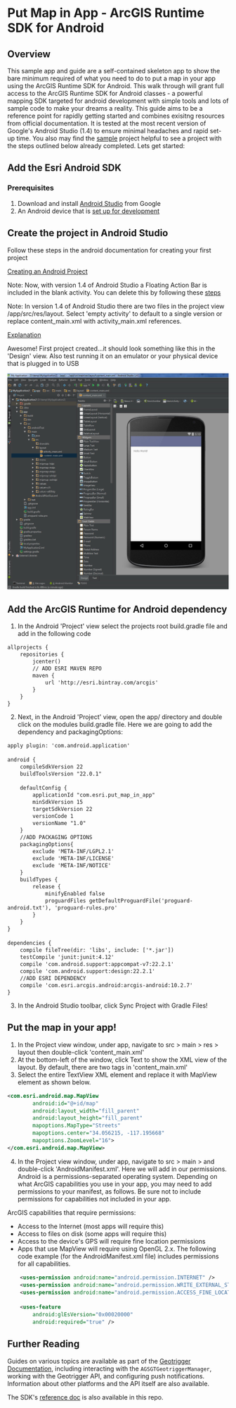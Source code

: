# Put Map in App - ArcGIS Runtime SDK for Android


## Overview

This sample app and guide are a self-contained skeleton app to show the bare minimum required of what you need to do to put a map in your app using the ArcGIS Runtime SDK for Android.  This walk through will grant full access to the ArcGIS Runtime SDK for Android classes - a powerful mapping SDK targeted for android development with simple tools and lots of sample code to make your dreams a reality.  This guide aims to be a reference point for rapidly getting started and combines exisitng resources from official documentation.  It is tested at the most recent version of Google's Android Studio (1.4) to ensure minimal headaches and rapid set-up time.  You also may find the [sample](put_map_in_app/sample) project helpful to see a project with the steps outlined below already completed.  Lets get started:



## Add the Esri Android SDK


### Prerequisites

1. Download and install [Android Studio][android-studio] from Google
2. An Android device that is [set up for development][developer-enabled-device]


## Create the project in Android Studio

Follow these steps in the android documentation for creating your first project

[Creating an Android Project][first-project]

Note: Now, with version 1.4 of Android Studio a Floating Action Bar is included in the blank activity.  You can delete this by following these [steps][floating-action] 

Note: In version 1.4 of Android Studio there are two files in the project view /app/src/res/layout.  Select 'empty activity' to default to a single version or replace content_main.xml with activity_main.xml references.

[Explanation][two-xml-files]

Awesome! First project created...it should look something like this in the 'Design' view.  Also test running it on an emulator or your physical device that is plugged in to USB

![Alt text](help_images/firstApp.jpg?raw=true "Optional Title")

## Add the ArcGIS Runtime for Android dependency

1. In the Android 'Project' view select the projects root build.gradle file and add in the following code

```
allprojects {
    repositories {
        jcenter()
        // ADD ESRI MAVEN REPO
        maven {
            url 'http://esri.bintray.com/arcgis'
        }
    }
}
```



2. Next, in the Android 'Project' view, open the app/ directory and double click on the modules build.gradle file.  Here we are going to add the dependency and packagingOptions:

```
apply plugin: 'com.android.application'

android {
    compileSdkVersion 22
    buildToolsVersion "22.0.1"

    defaultConfig {
        applicationId "com.esri.put_map_in_app"
        minSdkVersion 15
        targetSdkVersion 22
        versionCode 1
        versionName "1.0"
    }
    //ADD PACKAGING OPTIONS
    packagingOptions{
        exclude 'META-INF/LGPL2.1'
        exclude 'META-INF/LICENSE'
        exclude 'META-INF/NOTICE'
    }
    buildTypes {
        release {
            minifyEnabled false
            proguardFiles getDefaultProguardFile('proguard-android.txt'), 'proguard-rules.pro'
        }
    }
}

dependencies {
    compile fileTree(dir: 'libs', include: ['*.jar'])
    testCompile 'junit:junit:4.12'
    compile 'com.android.support:appcompat-v7:22.2.1'
    compile 'com.android.support:design:22.2.1'
    //ADD ESRI DEPENDENCY
    compile 'com.esri.arcgis.android:arcgis-android:10.2.7'
}
```

3. In the Android Studio toolbar, click Sync Project with Gradle  Files!


## Put the map in your app!

1. In the Project view window, under app, navigate to src > main > res > layout then double-click 'content_main.xml' 
2. At the bottom-left of the window, click Text to show the XML view of the layout.  By default, there are two tags in 'content_main.xml'
3. Select the entire TextView XML element and replace it with MapView element as shown below.  

```xml
<com.esri.android.map.MapView
        android:id="@+id/map"
        android:layout_width="fill_parent"
        android:layout_height="fill_parent"
        mapoptions.MapType="Streets"
        mapoptions.center="34.056215, -117.195668"
        mapoptions.ZoomLevel="16">
</com.esri.android.map.MapView>
```

4. In the Project view window, under app, navigate to src > main > and double-click 'AndroidManifest.xml'.  Here we will add in our permissions.  Android is a permissions-separated operating system. Depending on what ArcGIS capabilities you use in your app, you may need to add permissions to your manifest, as follows. Be sure not to include permissions for capabilities not included in your app.

ArcGIS capabilities that require permissions:

- Access to the Internet (most apps will require this)
- Access to files on disk (some apps will require this)
- Access to the device's GPS will require fine location permissions
- Apps that use MapView will require using OpenGL 2.x.
The following code example (for the AndroidManifest.xml file) includes permissions for all capabilities. 

```xml
    <uses-permission android:name="android.permission.INTERNET" />
    <uses-permission android:name="android.permission.WRITE_EXTERNAL_STORAGE" />
    <uses-permission android:name="android.permission.ACCESS_FINE_LOCATION" />

    <uses-feature
        android:glEsVersion="0x00020000"
        android:required="true" />
```

## Further Reading
Guides on various topics are available as part of the [Geotrigger Documentation][geotrigger-docs], including interacting with the `AGSGTGeotriggerManager`, working with the Geotrigger API, and configuring push notifications. Information about other platforms and the API itself are also available.

The SDK's [reference doc](Docs) is also available in this repo.

[esri-site]: http://www.esri.com
[arcgis-dev-site]: https://developers.arcgis.com
[geotrigger-docs]: https://developers.arcgis.com/en/geotrigger-service
[geotrigger-api-ref]: https://developers.arcgis.com/en/geotrigger-service/api-reference
[CocoaPods]: http://cocoapods.org/
[android-studio]: https://developer.android.com/sdk/index.html
[developer-enabled-device]: http://developer.android.com/tools/device.html
[first-project]: http://developer.android.com/training/basics/firstapp/creating-project.html
[floating-action]: http://stackoverflow.com/questions/33205146/how-to-remove-email-icon-from-android-studio-emulation
[two-xml-files]: http://stackoverflow.com/questions/32880722/what-is-the-role-of-content-main-xml-in-android-studio-1-4
